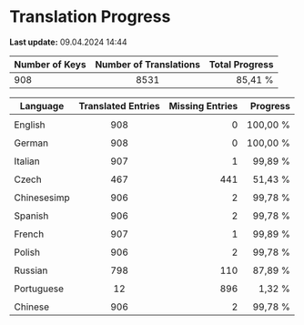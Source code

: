 # Translation Progress
**Last update:** 09.04.2024 14:44

| Number of Keys | Number of Translations | Total Progress |
|----------|:-----------------:|--------:|
908 | 8531 | 85,41 % |

| Language | Translated Entries | Missing Entries | Progress |
|----------|:-----------------:|--------:|--------:|
| | | |
| English | 908 | 0 | 100,00 %
| | | |
| German | 908 | 0 | 100,00 %
| | | |
| Italian | 907 | 1 | 99,89 %
| | | |
| Czech | 467 | 441 | 51,43 %
| | | |
| Chinesesimp | 906 | 2 | 99,78 %
| | | |
| Spanish | 906 | 2 | 99,78 %
| | | |
| French | 907 | 1 | 99,89 %
| | | |
| Polish | 906 | 2 | 99,78 %
| | | |
| Russian | 798 | 110 | 87,89 %
| | | |
| Portuguese | 12 | 896 | 1,32 %
| | | |
| Chinese | 906 | 2 | 99,78 %
